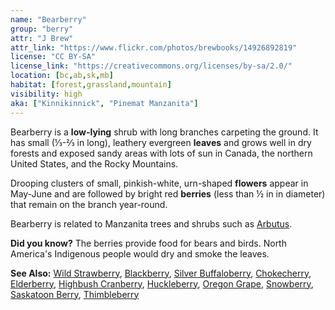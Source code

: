 ```yaml
---
name: "Bearberry"
group: "berry"
attr: "J Brew"
attr_link: "https://www.flickr.com/photos/brewbooks/14926892819"
license: "CC BY-SA"
license_link: "https://creativecommons.org/licenses/by-sa/2.0/"
location: [bc,ab,sk,mb]
habitat: [forest,grassland,mountain]
visibility: high
aka: ["Kinnikinnick", "Pinemat Manzanita"]
---
```

Bearberry is a **low-lying** shrub with long branches carpeting the ground. It has small (⅓-⅔ in long), leathery evergreen **leaves** and grows well in dry forests and exposed sandy areas with lots of sun in Canada, the northern United States, and the Rocky Mountains.

Drooping clusters of small, pinkish-white, urn-shaped **flowers** appear in May-June and are followed by bright red **berries** (less than ½ in in diameter) that remain on the branch year-round.

Bearberry is related to Manzanita trees and shrubs such as [Arbutus](/trees/arbutus).

**Did you know?** The berries provide food for bears and birds. North America's Indigenous people would dry and smoke the leaves.

<!-- generated, do not edit -->
**See Also:**
[Wild Strawberry](/plants/wildstraw),
[Blackberry](/trees/black),
[Silver Buffaloberry](/trees/buffalo),
[Chokecherry](/trees/choke),
[Elderberry](/trees/elder),
[Highbush Cranberry](/trees/hicran),
[Huckleberry](/trees/huck),
[Oregon Grape](/trees/orgrape),
[Snowberry](/trees/snow),
[Saskatoon Berry](/trees/stoon),
[Thimbleberry](/trees/thimble)
